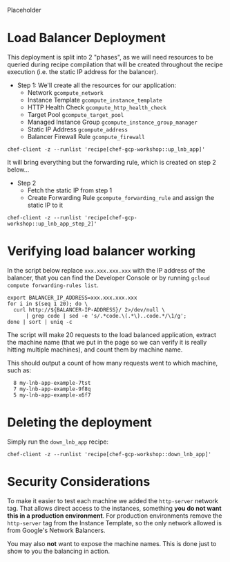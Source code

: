 Placeholder

# Load Balancer Deployment

This deployment is split into 2 "phases", as we will need resources to be
queried during recipe compilation that will be created throughout the recipe
execution (i.e. the static IP address for the balancer).

  * Step 1: We'll create all the resources for our application:
    - Network `gcompute_network`
    - Instance Template `gcompute_instance_template`
    - HTTP Health Check `gcompute_http_health_check`
    - Target Pool `gcompute_target_pool`
    - Managed Instance Group `gcompute_instance_group_manager`
    - Static IP Address `gcompute_address`
    - Balancer Firewall Rule `gcompute_firewall`

```
chef-client -z --runlist 'recipe[chef-gcp-workshop::up_lnb_app]'
```

It will bring everything but the forwarding rule, which is created on step 2
below...

  * Step 2
    - Fetch the static IP from step 1
    - Create Forwarding Rule `gcompute_forwarding_rule` and assign the static IP
      to it

```
chef-client -z --runlist 'recipe[chef-gcp-workshop::up_lnb_app_step_2]'
```

# Verifying load balancer working

In the script below replace `xxx.xxx.xxx.xxx` with the IP address of the
balancer, that you can find the Developer Console or by running `gcloud compute
forwarding-rules list`.

```
export BALANCER_IP_ADDRESS=xxx.xxx.xxx.xxx
for i in $(seq 1 20); do \
  curl http://${BALANCER-IP-ADDRESS}/ 2>/dev/null \
      | grep code | sed -e 's/.*code.\(.*\)..code.*/\1/g';
done | sort | uniq -c
```

The script will make 20 requests to the load balanced application, extract the
machine name (that we put in the page so we can verify it is really hitting
multiple machines), and count them by machine name.

This should output a count of how many requests went to which machine, such as:

```
  8 my-lnb-app-example-7tst
  7 my-lnb-app-example-9f8q
  5 my-lnb-app-example-x6f7
```

# Deleting the deployment

Simply run the `down_lnb_app` recipe:

```
chef-client -z --runlist 'recipe[chef-gcp-workshop::down_lnb_app]'
```

# Security Considerations

To make it easier to test each machine we added the `http-server` network tag.
That allows direct access to the instances, something **you do not want this in
a production environment**. For production environments remove the `http-server`
tag from the Instance Template, so the only network allowed is from Google's
Network Balancers.

You may also **not** want to expose the machine names. This is done just to show
to you the balancing in action.
